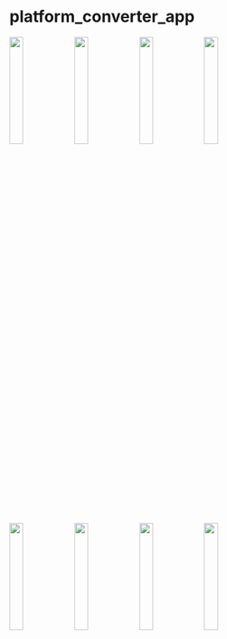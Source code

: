 # platform_converter_app

<p>
  <img src = "https://github.com/user-attachments/assets/90bce9ea-7528-4a37-a015-6a56f5d82e7f" height = 22%  width = 22%>
  
  <img src = "https://github.com/user-attachments/assets/fe38ebae-cce6-49a4-9c92-291668377b90" height = 22%  width = 22%>
  
  <img src = "https://github.com/user-attachments/assets/8b26eb45-792d-45f8-858b-2e8f6e4fe5dd" height = 22%  width = 22%>
  
  <img src = "https://github.com/user-attachments/assets/874dd063-c0bf-4491-b56e-64e5184e31c6" height = 22%  width = 22%>
  
  <img src = "https://github.com/user-attachments/assets/3720c7f5-6c2b-4d42-bd8b-05fbaf88c665" height =22%  width = 22%>
  
   <img src = "https://github.com/user-attachments/assets/42a7e501-4fa2-43c7-9902-965fd90441f2" height = 22%  width = 22%>
  
  <img src = "https://github.com/user-attachments/assets/ffb62f52-b98f-41b9-a44a-9909afe0fcd3" height = 22%  width = 22%>
  
  <img src = "https://github.com/user-attachments/assets/8075cfc8-171f-4a2e-b754-a87a737d8bd7" height = 22%  width = 22%>

</p>

<p>
 
</p>


